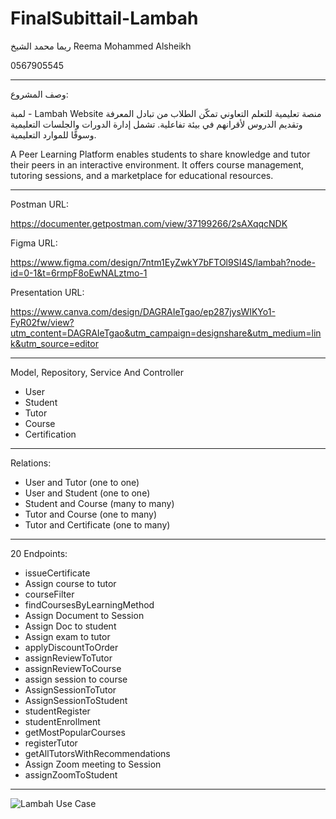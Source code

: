 # FinalSubittail-Lambah
ريما محمد الشيخ 
Reema Mohammed Alsheikh

0567905545
_________________________________________
وصف المشروع:

 لمبة - Lambah Website
 منصة تعليمية للتعلم التعاوني تمكّن الطلاب من تبادل المعرفة وتقديم الدروس لأقرانهم في بيئة تفاعلية.
تشمل إدارة الدورات والجلسات التعليمية وسوقًا للموارد التعليمية.

A Peer Learning Platform enables students to share knowledge and tutor their peers in an interactive environment.
It offers course management, tutoring sessions, and a marketplace for educational resources.

_________________________________________


Postman URL:

https://documenter.getpostman.com/view/37199266/2sAXqqcNDK


Figma URL:

https://www.figma.com/design/7ntm1EyZwkY7bFTOl9SI4S/lambah?node-id=0-1&t=6rmpF8oEwNALztmo-1


Presentation URL:

https://www.canva.com/design/DAGRAIeTgao/ep287jysWIKYo1-FyR02fw/view?utm_content=DAGRAIeTgao&utm_campaign=designshare&utm_medium=link&utm_source=editor

_________________________________________

 Model, Repository, Service And Controller
 
- User
- Student
- Tutor
- Course 
- Certification

_________________________________________

Relations:

- User and Tutor (one to one)
- User and Student (one to one)
- Student and Course (many to many)
- Tutor and Course (one to many)
- Tutor and Certificate (one to many)

_________________________________________


20 Endpoints:

- issueCertificate
- Assign course to tutor
- courseFilter
- findCoursesByLearningMethod
- Assign Document to Session
- Assign Doc to student
- Assign exam to tutor
- applyDiscountToOrder
- assignReviewToTutor
- assignReviewToCourse
- assign session to course
- AssignSessionToTutor
- AssignSessionToStudent
- studentRegister
- studentEnrollment
- getMostPopularCourses
- registerTutor
- getAllTutorsWithRecommendations
- Assign Zoom meeting to Session
- assignZoomToStudent

_________________________________________

  




![Lambah Use Case](https://github.com/user-attachments/assets/93c84db5-3f7a-4089-905d-c61ba4ae5856)



